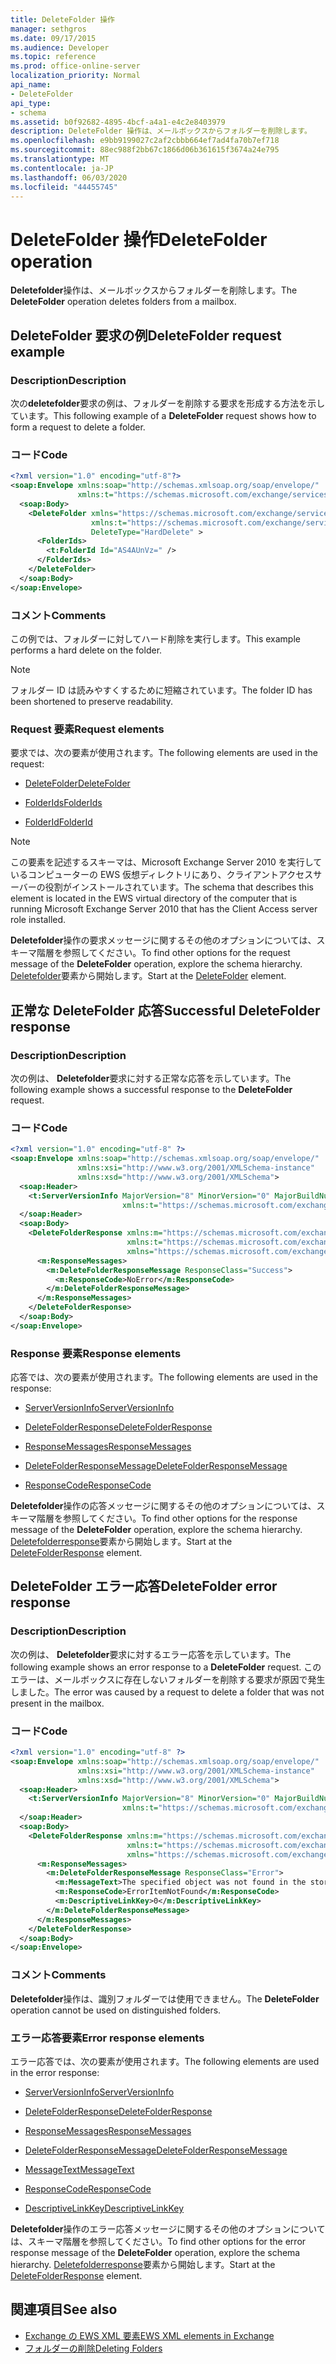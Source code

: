 ```yaml
---
title: DeleteFolder 操作
manager: sethgros
ms.date: 09/17/2015
ms.audience: Developer
ms.topic: reference
ms.prod: office-online-server
localization_priority: Normal
api_name:
- DeleteFolder
api_type:
- schema
ms.assetid: b0f92682-4895-4bcf-a4a1-e4c2e8403979
description: DeleteFolder 操作は、メールボックスからフォルダーを削除します。
ms.openlocfilehash: e9bb9199027c2af2cbbb664ef7ad4fa70b7ef718
ms.sourcegitcommit: 88ec988f2bb67c1866d06b361615f3674a24e795
ms.translationtype: MT
ms.contentlocale: ja-JP
ms.lasthandoff: 06/03/2020
ms.locfileid: "44455745"
---
```

# <a name="deletefolder-operation"></a><span data-ttu-id="439ef-103">DeleteFolder 操作</span><span class="sxs-lookup"><span data-stu-id="439ef-103">DeleteFolder operation</span></span>

<span data-ttu-id="439ef-104">**Deletefolder**操作は、メールボックスからフォルダーを削除します。</span><span class="sxs-lookup"><span data-stu-id="439ef-104">The **DeleteFolder** operation deletes folders from a mailbox.</span></span> 
  
## <a name="deletefolder-request-example"></a><span data-ttu-id="439ef-105">DeleteFolder 要求の例</span><span class="sxs-lookup"><span data-stu-id="439ef-105">DeleteFolder request example</span></span>

### <a name="description"></a><span data-ttu-id="439ef-106">Description</span><span class="sxs-lookup"><span data-stu-id="439ef-106">Description</span></span>

<span data-ttu-id="439ef-107">次の**deletefolder**要求の例は、フォルダーを削除する要求を形成する方法を示しています。</span><span class="sxs-lookup"><span data-stu-id="439ef-107">This following example of a **DeleteFolder** request shows how to form a request to delete a folder.</span></span> 
  
### <a name="code"></a><span data-ttu-id="439ef-108">コード</span><span class="sxs-lookup"><span data-stu-id="439ef-108">Code</span></span>

```XML
<?xml version="1.0" encoding="utf-8"?>
<soap:Envelope xmlns:soap="http://schemas.xmlsoap.org/soap/envelope/"
               xmlns:t="https://schemas.microsoft.com/exchange/services/2006/types">
  <soap:Body>
    <DeleteFolder xmlns="https://schemas.microsoft.com/exchange/services/2006/messages"
                  xmlns:t="https://schemas.microsoft.com/exchange/services/2006/types" 
                  DeleteType="HardDelete" >
      <FolderIds>
        <t:FolderId Id="AS4AUnVz=" />
      </FolderIds>
    </DeleteFolder>
  </soap:Body>
</soap:Envelope>
```

### <a name="comments"></a><span data-ttu-id="439ef-109">コメント</span><span class="sxs-lookup"><span data-stu-id="439ef-109">Comments</span></span>

<span data-ttu-id="439ef-110">この例では、フォルダーに対してハード削除を実行します。</span><span class="sxs-lookup"><span data-stu-id="439ef-110">This example performs a hard delete on the folder.</span></span>
  
> [!NOTE]
> <span data-ttu-id="439ef-111">フォルダー ID は読みやすくするために短縮されています。</span><span class="sxs-lookup"><span data-stu-id="439ef-111">The folder ID has been shortened to preserve readability.</span></span> 
  
### <a name="request-elements"></a><span data-ttu-id="439ef-112">Request 要素</span><span class="sxs-lookup"><span data-stu-id="439ef-112">Request elements</span></span>

<span data-ttu-id="439ef-113">要求では、次の要素が使用されます。</span><span class="sxs-lookup"><span data-stu-id="439ef-113">The following elements are used in the request:</span></span>
  
- [<span data-ttu-id="439ef-114">DeleteFolder</span><span class="sxs-lookup"><span data-stu-id="439ef-114">DeleteFolder</span></span>](deletefolder.md)
    
- [<span data-ttu-id="439ef-115">FolderIds</span><span class="sxs-lookup"><span data-stu-id="439ef-115">FolderIds</span></span>](folderids.md)
    
- [<span data-ttu-id="439ef-116">FolderId</span><span class="sxs-lookup"><span data-stu-id="439ef-116">FolderId</span></span>](folderid.md)
    
> [!NOTE]
> <span data-ttu-id="439ef-117">この要素を記述するスキーマは、Microsoft Exchange Server 2010 を実行しているコンピューターの EWS 仮想ディレクトリにあり、クライアントアクセスサーバーの役割がインストールされています。</span><span class="sxs-lookup"><span data-stu-id="439ef-117">The schema that describes this element is located in the EWS virtual directory of the computer that is running Microsoft Exchange Server 2010 that has the Client Access server role installed.</span></span> 
  
<span data-ttu-id="439ef-118">**Deletefolder**操作の要求メッセージに関するその他のオプションについては、スキーマ階層を参照してください。</span><span class="sxs-lookup"><span data-stu-id="439ef-118">To find other options for the request message of the **DeleteFolder** operation, explore the schema hierarchy.</span></span> <span data-ttu-id="439ef-119">[Deletefolder](deletefolder.md)要素から開始します。</span><span class="sxs-lookup"><span data-stu-id="439ef-119">Start at the [DeleteFolder](deletefolder.md) element.</span></span> 
  
## <a name="successful-deletefolder-response"></a><span data-ttu-id="439ef-120">正常な DeleteFolder 応答</span><span class="sxs-lookup"><span data-stu-id="439ef-120">Successful DeleteFolder response</span></span>

### <a name="description"></a><span data-ttu-id="439ef-121">Description</span><span class="sxs-lookup"><span data-stu-id="439ef-121">Description</span></span>

<span data-ttu-id="439ef-122">次の例は、 **Deletefolder**要求に対する正常な応答を示しています。</span><span class="sxs-lookup"><span data-stu-id="439ef-122">The following example shows a successful response to the **DeleteFolder** request.</span></span> 
  
### <a name="code"></a><span data-ttu-id="439ef-123">コード</span><span class="sxs-lookup"><span data-stu-id="439ef-123">Code</span></span>

```XML
<?xml version="1.0" encoding="utf-8" ?>
<soap:Envelope xmlns:soap="http://schemas.xmlsoap.org/soap/envelope/" 
               xmlns:xsi="http://www.w3.org/2001/XMLSchema-instance" 
               xmlns:xsd="http://www.w3.org/2001/XMLSchema">
  <soap:Header>
    <t:ServerVersionInfo MajorVersion="8" MinorVersion="0" MajorBuildNumber="595" MinorBuildNumber="0" 
                         xmlns:t="https://schemas.microsoft.com/exchange/services/2006/types" />
  </soap:Header>
  <soap:Body>
    <DeleteFolderResponse xmlns:m="https://schemas.microsoft.com/exchange/services/2006/messages" 
                          xmlns:t="https://schemas.microsoft.com/exchange/services/2006/types" 
                          xmlns="https://schemas.microsoft.com/exchange/services/2006/messages">
      <m:ResponseMessages>
        <m:DeleteFolderResponseMessage ResponseClass="Success">
          <m:ResponseCode>NoError</m:ResponseCode>
        </m:DeleteFolderResponseMessage>
      </m:ResponseMessages>
    </DeleteFolderResponse>
  </soap:Body>
</soap:Envelope>
```

### <a name="response-elements"></a><span data-ttu-id="439ef-124">Response 要素</span><span class="sxs-lookup"><span data-stu-id="439ef-124">Response elements</span></span>

<span data-ttu-id="439ef-125">応答では、次の要素が使用されます。</span><span class="sxs-lookup"><span data-stu-id="439ef-125">The following elements are used in the response:</span></span>
  
- [<span data-ttu-id="439ef-126">ServerVersionInfo</span><span class="sxs-lookup"><span data-stu-id="439ef-126">ServerVersionInfo</span></span>](serverversioninfo.md)
    
- [<span data-ttu-id="439ef-127">DeleteFolderResponse</span><span class="sxs-lookup"><span data-stu-id="439ef-127">DeleteFolderResponse</span></span>](deletefolderresponse.md)
    
- [<span data-ttu-id="439ef-128">ResponseMessages</span><span class="sxs-lookup"><span data-stu-id="439ef-128">ResponseMessages</span></span>](responsemessages.md)
    
- [<span data-ttu-id="439ef-129">DeleteFolderResponseMessage</span><span class="sxs-lookup"><span data-stu-id="439ef-129">DeleteFolderResponseMessage</span></span>](deletefolderresponsemessage.md)
    
- [<span data-ttu-id="439ef-130">ResponseCode</span><span class="sxs-lookup"><span data-stu-id="439ef-130">ResponseCode</span></span>](responsecode.md)
    
<span data-ttu-id="439ef-131">**Deletefolder**操作の応答メッセージに関するその他のオプションについては、スキーマ階層を参照してください。</span><span class="sxs-lookup"><span data-stu-id="439ef-131">To find other options for the response message of the **DeleteFolder** operation, explore the schema hierarchy.</span></span> <span data-ttu-id="439ef-132">[Deletefolderresponse](deletefolderresponse.md)要素から開始します。</span><span class="sxs-lookup"><span data-stu-id="439ef-132">Start at the [DeleteFolderResponse](deletefolderresponse.md) element.</span></span> 
  
## <a name="deletefolder-error-response"></a><span data-ttu-id="439ef-133">DeleteFolder エラー応答</span><span class="sxs-lookup"><span data-stu-id="439ef-133">DeleteFolder error response</span></span>

### <a name="description"></a><span data-ttu-id="439ef-134">Description</span><span class="sxs-lookup"><span data-stu-id="439ef-134">Description</span></span>

<span data-ttu-id="439ef-135">次の例は、 **Deletefolder**要求に対するエラー応答を示しています。</span><span class="sxs-lookup"><span data-stu-id="439ef-135">The following example shows an error response to a **DeleteFolder** request.</span></span> <span data-ttu-id="439ef-136">このエラーは、メールボックスに存在しないフォルダーを削除する要求が原因で発生しました。</span><span class="sxs-lookup"><span data-stu-id="439ef-136">The error was caused by a request to delete a folder that was not present in the mailbox.</span></span> 
  
### <a name="code"></a><span data-ttu-id="439ef-137">コード</span><span class="sxs-lookup"><span data-stu-id="439ef-137">Code</span></span>

```XML
<?xml version="1.0" encoding="utf-8" ?>
<soap:Envelope xmlns:soap="http://schemas.xmlsoap.org/soap/envelope/" 
               xmlns:xsi="http://www.w3.org/2001/XMLSchema-instance" 
               xmlns:xsd="http://www.w3.org/2001/XMLSchema">
  <soap:Header>
    <t:ServerVersionInfo MajorVersion="8" MinorVersion="0" MajorBuildNumber="595" MinorBuildNumber="0" 
                         xmlns:t="https://schemas.microsoft.com/exchange/services/2006/types" />
  </soap:Header>
  <soap:Body>
    <DeleteFolderResponse xmlns:m="https://schemas.microsoft.com/exchange/services/2006/messages" 
                          xmlns:t="https://schemas.microsoft.com/exchange/services/2006/types" 
                          xmlns="https://schemas.microsoft.com/exchange/services/2006/messages">
      <m:ResponseMessages>
        <m:DeleteFolderResponseMessage ResponseClass="Error">
          <m:MessageText>The specified object was not found in the store.</m:MessageText>
          <m:ResponseCode>ErrorItemNotFound</m:ResponseCode>
          <m:DescriptiveLinkKey>0</m:DescriptiveLinkKey>
        </m:DeleteFolderResponseMessage>
      </m:ResponseMessages>
    </DeleteFolderResponse>
  </soap:Body>
</soap:Envelope>
```

### <a name="comments"></a><span data-ttu-id="439ef-138">コメント</span><span class="sxs-lookup"><span data-stu-id="439ef-138">Comments</span></span>

<span data-ttu-id="439ef-139">**Deletefolder**操作は、識別フォルダーでは使用できません。</span><span class="sxs-lookup"><span data-stu-id="439ef-139">The **DeleteFolder** operation cannot be used on distinguished folders.</span></span> 
  
### <a name="error-response-elements"></a><span data-ttu-id="439ef-140">エラー応答要素</span><span class="sxs-lookup"><span data-stu-id="439ef-140">Error response elements</span></span>

<span data-ttu-id="439ef-141">エラー応答では、次の要素が使用されます。</span><span class="sxs-lookup"><span data-stu-id="439ef-141">The following elements are used in the error response:</span></span>
  
- [<span data-ttu-id="439ef-142">ServerVersionInfo</span><span class="sxs-lookup"><span data-stu-id="439ef-142">ServerVersionInfo</span></span>](serverversioninfo.md)
    
- [<span data-ttu-id="439ef-143">DeleteFolderResponse</span><span class="sxs-lookup"><span data-stu-id="439ef-143">DeleteFolderResponse</span></span>](deletefolderresponse.md)
    
- [<span data-ttu-id="439ef-144">ResponseMessages</span><span class="sxs-lookup"><span data-stu-id="439ef-144">ResponseMessages</span></span>](responsemessages.md)
    
- [<span data-ttu-id="439ef-145">DeleteFolderResponseMessage</span><span class="sxs-lookup"><span data-stu-id="439ef-145">DeleteFolderResponseMessage</span></span>](deletefolderresponsemessage.md)
    
- [<span data-ttu-id="439ef-146">MessageText</span><span class="sxs-lookup"><span data-stu-id="439ef-146">MessageText</span></span>](messagetext.md)
    
- [<span data-ttu-id="439ef-147">ResponseCode</span><span class="sxs-lookup"><span data-stu-id="439ef-147">ResponseCode</span></span>](responsecode.md)
    
- [<span data-ttu-id="439ef-148">DescriptiveLinkKey</span><span class="sxs-lookup"><span data-stu-id="439ef-148">DescriptiveLinkKey</span></span>](descriptivelinkkey.md)
    
<span data-ttu-id="439ef-149">**Deletefolder**操作のエラー応答メッセージに関するその他のオプションについては、スキーマ階層を参照してください。</span><span class="sxs-lookup"><span data-stu-id="439ef-149">To find other options for the error response message of the **DeleteFolder** operation, explore the schema hierarchy.</span></span> <span data-ttu-id="439ef-150">[Deletefolderresponse](deletefolderresponse.md)要素から開始します。</span><span class="sxs-lookup"><span data-stu-id="439ef-150">Start at the [DeleteFolderResponse](deletefolderresponse.md) element.</span></span> 
  
## <a name="see-also"></a><span data-ttu-id="439ef-151">関連項目</span><span class="sxs-lookup"><span data-stu-id="439ef-151">See also</span></span>

- [<span data-ttu-id="439ef-152">Exchange の EWS XML 要素</span><span class="sxs-lookup"><span data-stu-id="439ef-152">EWS XML elements in Exchange</span></span>](ews-xml-elements-in-exchange.md)
- [<span data-ttu-id="439ef-153">フォルダーの削除</span><span class="sxs-lookup"><span data-stu-id="439ef-153">Deleting Folders</span></span>](https://msdn.microsoft.com/library/1958add5-5071-4239-adb2-40f7a7d74aee%28Office.15%29.aspx)

